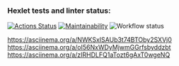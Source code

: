 ### Hexlet tests and linter status:
[![Actions Status](https://github.com/kendudan/frontend-project-lvl1/workflows/hexlet-check/badge.svg)](https://github.com/kendudan/frontend-project-lvl1/actions)
[![Maintainability](https://api.codeclimate.com/v1/badges/a99a88d28ad37a79dbf6/maintainability)](https://codeclimate.com/github/codeclimate/codeclimate/maintainability)
![Workflow status](https://github.com/kendudan/frontend-project-lvl1/actions/workflows/main.yml/badge.svg)

https://asciinema.org/a/NWKSxISAUb3t74BTOby2SXVj0
https://asciinema.org/a/oI56NxWDyMjwmGGrfsbyddzbt
https://asciinema.org/a/zIRHDLFQ1aTozt6gAxT0wgeNQ
